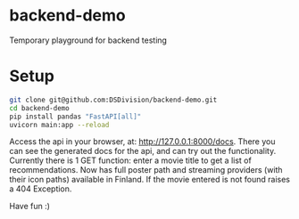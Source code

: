 # backend-demo
Temporary playground for backend testing


# Setup

```bash
git clone git@github.com:DSDivision/backend-demo.git
cd backend-demo
pip install pandas "FastAPI[all]"
uvicorn main:app --reload
```

Access the api in your browser, at: http://127.0.0.1:8000/docs.
There you can see the generated docs for the api, and can try out the functionality.
Currently there is 1 GET function: enter a movie title to get a list of recommendations.
Now has full poster path and streaming providers (with their icon paths) available in Finland.
If the movie entered is not found raises a 404 Exception. 

Have fun :)
